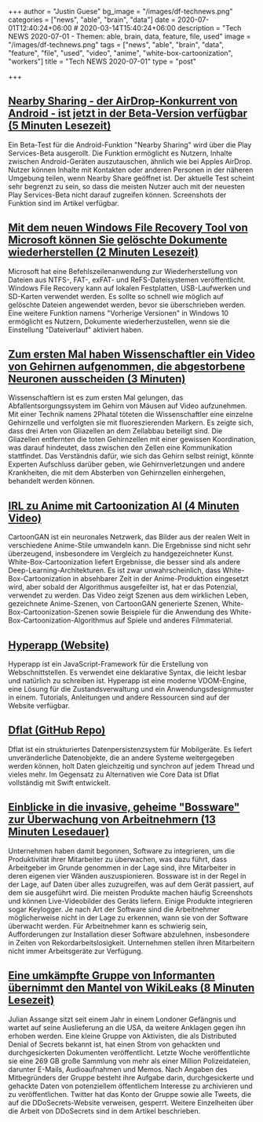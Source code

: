 +++
author = "Justin Guese"
bg_image = "/images/df-technews.png"
categories = ["news", "able", "brain", "data"]
date = 2020-07-01T12:40:24+06:00 # 2020-03-14T15:40:24+06:00
description = "Tech NEWS 2020-07-01 - Themen: able, brain, data, feature, file, used"
image = "/images/df-technews.png"
tags = ["news", "able", "brain", "data", "feature", "file", "used", "video", "anime", "white-box-cartoonization", "workers"]
title = "Tech NEWS 2020-07-01"
type = "post"

+++

## [Nearby Sharing - der AirDrop-Konkurrent von Android - ist jetzt in der Beta-Version verfügbar (5 Minuten Lesezeit)](https://www.androidpolice.com/2020/06/30/nearby-sharing-androids-airdrop-competitor-is-rolling-out-now-in-beta/?scrolla=5eb6d68b7fedc32c19ef33b4/1/0100017309dde24f-37a07c10-6a6e-415e-8071-b7a7dc51349e-000000/D7ScPDmZIXmP9ad0ZAUeYcZKdkDIfSJ4L-S51emVxXI=147)

 Ein Beta-Test für die Android-Funktion "Nearby Sharing" wird über die Play Services-Beta ausgerollt. Die Funktion ermöglicht es Nutzern, Inhalte zwischen Android-Geräten auszutauschen, ähnlich wie bei Apples AirDrop. Nutzer können Inhalte mit Kontakten oder anderen Personen in der näheren Umgebung teilen, wenn Nearby Share geöffnet ist. Der aktuelle Test scheint sehr begrenzt zu sein, so dass die meisten Nutzer auch mit der neuesten Play Services-Beta nicht darauf zugreifen können. Screenshots der Funktion sind im Artikel verfügbar.

## [Mit dem neuen Windows File Recovery Tool von Microsoft können Sie gelöschte Dokumente wiederherstellen (2 Minuten Lesezeit)](https://www.theverge.com/21306670/microsoft-windows-file-recovery-tool-app-download-features/1/0100017309dde24f-37a07c10-6a6e-415e-8071-b7a7dc51349e-000000/1ghiJ6HQrBfflqEOY4Y_QUze6ZJsSEyeCpTa13KRlg8=147)

 Microsoft hat eine Befehlszeilenanwendung zur Wiederherstellung von Dateien aus NTFS-, FAT-, exFAT- und ReFS-Dateisystemen veröffentlicht. Windows File Recovery kann auf lokalen Festplatten, USB-Laufwerken und SD-Karten verwendet werden. Es sollte so schnell wie möglich auf gelöschte Dateien angewendet werden, bevor sie überschrieben werden. Eine weitere Funktion namens "Vorherige Versionen" in Windows 10 ermöglicht es Nutzern, Dokumente wiederherzustellen, wenn sie die Einstellung "Dateiverlauf" aktiviert haben.

## [Zum ersten Mal haben Wissenschaftler ein Video von Gehirnen aufgenommen, die abgestorbene Neuronen ausscheiden (3 Minuten)](https://www.sciencealert.com/for-the-first-time-scientists-capture-video-of-brains-clearing-out-dead-neurons/1/0100017309dde24f-37a07c10-6a6e-415e-8071-b7a7dc51349e-000000/3PjMnn16wlPChsQVEgVNmqvBlNhtv9xQc08iVffBve4=147)

 Wissenschaftlern ist es zum ersten Mal gelungen, das Abfallentsorgungssystem im Gehirn von Mäusen auf Video aufzunehmen. Mit einer Technik namens 2Phatal töteten die Wissenschaftler eine einzelne Gehirnzelle und verfolgten sie mit fluoreszierenden Markern. Es zeigte sich, dass drei Arten von Gliazellen an dem Zellabbau beteiligt sind. Die Gliazellen entfernten die toten Gehirnzellen mit einer gewissen Koordination, was darauf hindeutet, dass zwischen den Zellen eine Kommunikation stattfindet. Das Verständnis dafür, wie sich das Gehirn selbst reinigt, könnte Experten Aufschluss darüber geben, wie Gehirnverletzungen und andere Krankheiten, die mit dem Absterben von Gehirnzellen einhergehen, behandelt werden können.

## [IRL zu Anime mit Cartoonization AI (4 Minuten Video)](https://www.youtube.com/watch?v=KRE4QZAXYu4&feature=youtu.be/1/0100017309dde24f-37a07c10-6a6e-415e-8071-b7a7dc51349e-000000/rcbAKfTjyv4p18148lG-9NBxDDtfyauVcMVxY5SQ0sA=147)

 CartoonGAN ist ein neuronales Netzwerk, das Bilder aus der realen Welt in verschiedene Anime-Stile umwandeln kann. Die Ergebnisse sind nicht sehr überzeugend, insbesondere im Vergleich zu handgezeichneter Kunst. White-Box-Cartoonization liefert Ergebnisse, die besser sind als andere Deep-Learning-Architekturen. Es ist zwar unwahrscheinlich, dass White-Box-Cartoonization in absehbarer Zeit in der Anime-Produktion eingesetzt wird, aber sobald der Algorithmus ausgefeilter ist, hat er das Potenzial, verwendet zu werden. Das Video zeigt Szenen aus dem wirklichen Leben, gezeichnete Anime-Szenen, von CartoonGAN generierte Szenen, White-Box-Cartoonization-Szenen sowie Beispiele für die Anwendung des White-Box-Cartoonization-Algorithmus auf Spiele und anderes Filmmaterial.

## [Hyperapp (Website)](https://hyperapp.dev//1/0100017309dde24f-37a07c10-6a6e-415e-8071-b7a7dc51349e-000000/fT6Adg0Xmzhitcq1MbAM5T6MFPLTIYpWfTyAlaILfZw=147)

 Hyperapp ist ein JavaScript-Framework für die Erstellung von Webschnittstellen. Es verwendet eine deklarative Syntax, die leicht lesbar und natürlich zu schreiben ist. Hyperapp ist eine moderne VDOM-Engine, eine Lösung für die Zustandsverwaltung und ein Anwendungsdesignmuster in einem. Tutorials, Anleitungen und andere Ressourcen sind auf der Website verfügbar.

## [Dflat (GitHub Repo)](https://github.com/liuliu/dflat/1/0100017309dde24f-37a07c10-6a6e-415e-8071-b7a7dc51349e-000000/NeOjPZreeJ69J5XUB4IMrTwYIbNDiHO6uC1BBUUdlNA=147)

 Dflat ist ein strukturiertes Datenpersistenzsystem für Mobilgeräte. Es liefert unveränderliche Datenobjekte, die an andere Systeme weitergegeben werden können, holt Daten gleichzeitig und synchron auf jedem Thread und vieles mehr. Im Gegensatz zu Alternativen wie Core Data ist Dflat vollständig mit Swift entwickelt.

## [Einblicke in die invasive, geheime "Bossware" zur Überwachung von Arbeitnehmern (13 Minuten Lesedauer)](https://www.eff.org/deeplinks/2020/06/inside-invasive-secretive-bossware-tracking-workers/1/0100017309dde24f-37a07c10-6a6e-415e-8071-b7a7dc51349e-000000/SqmijIfF5-wT_4xHRykfFUqif-Pq1y3RBIwZktYWE08=147)

 Unternehmen haben damit begonnen, Software zu integrieren, um die Produktivität ihrer Mitarbeiter zu überwachen, was dazu führt, dass Arbeitgeber im Grunde genommen in der Lage sind, ihre Mitarbeiter in deren eigenen vier Wänden auszuspionieren. Bossware ist in der Regel in der Lage, auf Daten über alles zuzugreifen, was auf dem Gerät passiert, auf dem sie ausgeführt wird. Die meisten Produkte machen häufig Screenshots und können Live-Videobilder des Geräts liefern. Einige Produkte integrieren sogar Keylogger. Je nach Art der Software sind die Arbeitnehmer möglicherweise nicht in der Lage zu erkennen, wann sie von der Software überwacht werden. Für Arbeitnehmer kann es schwierig sein, Aufforderungen zur Installation dieser Software abzulehnen, insbesondere in Zeiten von Rekordarbeitslosigkeit. Unternehmen stellen ihren Mitarbeitern nicht immer Arbeitsgeräte zur Verfügung.

## [Eine umkämpfte Gruppe von Informanten übernimmt den Mantel von WikiLeaks (8 Minuten Lesezeit)](https://arstechnica.com/information-technology/2020/06/an-embattled-group-of-leakers-picks-up-the-wikileaks-mantle//1/0100017309dde24f-37a07c10-6a6e-415e-8071-b7a7dc51349e-000000/hwf4IQE-UFhZMFDuMn0loAxzggFBbhp6Bsyd5yt_zIw=147)

 Julian Assange sitzt seit einem Jahr in einem Londoner Gefängnis und wartet auf seine Auslieferung an die USA, da weitere Anklagen gegen ihn erhoben werden. Eine kleine Gruppe von Aktivisten, die als Distributed Denial of Secrets bekannt ist, hat einen Strom von gehackten und durchgesickerten Dokumenten veröffentlicht. Letzte Woche veröffentlichte sie eine 269 GB große Sammlung von mehr als einer Million Polizeidateien, darunter E-Mails, Audioaufnahmen und Memos. Nach Angaben des Mitbegründers der Gruppe besteht ihre Aufgabe darin, durchgesickerte und gehackte Daten von potenziellem öffentlichem Interesse zu archivieren und zu veröffentlichen. Twitter hat das Konto der Gruppe sowie alle Tweets, die auf die DDoSecrets-Website verweisen, gesperrt. Weitere Einzelheiten über die Arbeit von DDoSecrets sind in dem Artikel beschrieben.

